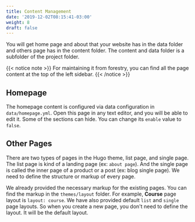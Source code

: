 ```yaml
---
title: Content Management
date: '2019-12-02T08:15:41-03:00'
weight: 8
draft: false
---
```


You will get home page and about that your website has in the data folder and others page has in the content folder. The content and data folder is a subfolder of the project folder.

{{< notice note >}}
For maintaining it from forestry, you can find all the page content at the top of the left sidebar.
{{< /notice >}}

## Homepage
The homepage content is configured via data configuration in `data/homepage.yml`.  Open this page in any text editor, and you will be able to edit it. Some of the sections can hide. You can change its `enable` value to `false`.

## Other Pages
There are two types of pages in the Hugo theme, list page, and single page. The list page is kind of a landing page (ex: `about page`). And the single page is called the inner page of a product or a post (ex: blog single page). We need to define the structure or markup of every page.

We already provided the necessary markup for the existing pages. You can find the markup in the `themes/layout` folder. For example, **Course** page layout is `layout: course`. We have also provided default `list` and `single` page layouts. So when you create a new page, you don't need to define the layout. It will be the default layout.